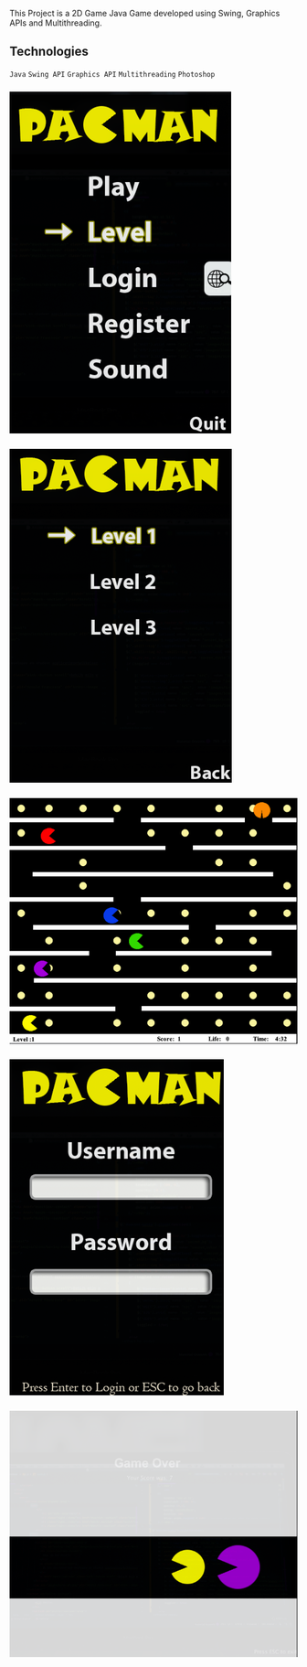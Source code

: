 This Project is a 2D Game Java Game developed using Swing, Graphics APIs and Multithreading.

Technologies
-------------

`Java` `Swing API` `Graphics API` `Multithreading` `Photoshop`

### <img src="resources/project_screenshots/img.png">
### <img src="resources/project_screenshots/img_4.png">

### <img src="resources/project_screenshots/img_1.png">
### <img src="resources/project_screenshots/img_3.png">
### <img src="resources/project_screenshots/img_2.png">